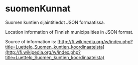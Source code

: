# suomenKunnat

Suomen kuntien sijaintitiedot JSON formaatissa.

Location information of Finnish municipalities in JSON format.

Source of information is: [http://fi.wikipedia.org/w/index.php?title=Luettelo_Suomen_kuntien_koordinaateista](http://fi.wikipedia.org/w/index.php?title=Luettelo_Suomen_kuntien_koordinaateista)
